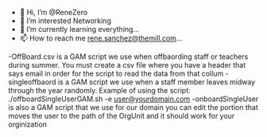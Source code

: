 - 👋 Hi, I’m @ReneZero
- 👀 I’m interested Networking
- 🌱 I’m currently learning everything...
- 📫 How to reach me rene.sanchez@themill.com...

-OffBoard.csv is a GAM script we use when offbaording staff or teachers during summer. You must create a csv file where you have a header that says email in order for the script to read the data from that collum
-singleoffbaord is a GAM script we use when a staff member leaves midway through the year randomly. Example of using the script: ./offboardSingleUserGAM.sh -e user@yourdomain.com
-onboardSingleUser is also a GAM script that we use for our domain you can edit the portion that moves the user to the path of the OrgUnit and it should work for your orginization
